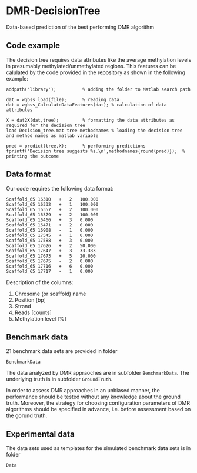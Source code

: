 # DMR-DecisionTree
Data-based prediction of the best performing DMR algorithm

## Code example
The decision tree requires data attributes like the average methylation levels in presumably methylated/unmethylated regions. 
This features can be calulated by the code provided in the repository as shown in the following example:

```
addpath('library');          % adding the folder to Matlab search path

dat = wgbss_load(file);      % reading data
dat = wgbss_CalculateDataFeatures(dat); % calculation of data attributes

X = dat2X(dat,tree);         % formatting the data attributes as required for the decision tree
load Decision_tree.mat tree methodnames % loading the decision tree and method names as matlab variable

pred = predict(tree,X);      % performing predictions
fprintf('Decision tree suggests %s.\n',methodnames{round(pred)});  % printing the outcome
```

## Data format
Our code requires the following data format:
```
Scaffold_65	16310	+	2	100.000
Scaffold_65	16332	+	1	100.000
Scaffold_65	16357	+	2	100.000
Scaffold_65	16379	+	2	100.000
Scaffold_65	16466	+	3	0.000
Scaffold_65	16471	+	2	0.000
Scaffold_65	16908	-	1	0.000
Scaffold_65	17545	+	1	0.000
Scaffold_65	17588	+	3	0.000
Scaffold_65	17626	+	2	50.000
Scaffold_65	17647	+	3	33.333
Scaffold_65	17673	+	5	20.000
Scaffold_65	17675	-	2	0.000
Scaffold_65	17716	+	6	0.000
Scaffold_65	17717	-	1	0.000
```

Description of the columns:
1) Chrosome (or scaffold) name
2) Position [bp]
3) Strand
4) Reads [counts]
5) Methylation level [%]

## Benchmark data
21 benchmark data sets are provided in folder
```
BenchmarkData
```

The data analyzed by DMR appraoches are in subfolder ``BenchmarkData``. The underlying truth is in subfolder ``GroundTruth``. 

In order to assess DMR approaches in an unbiased manner, the performance should be tested without any knowledge about the ground truth. Moreover, the strategy for choosing configuration parameters of DMR algorithms should be specified in advance, i.e. before assessment based on the gorund truth.

## Experimental data
The data sets used as templates for the simulated benchmark data sets is in folder
```
Data
```
